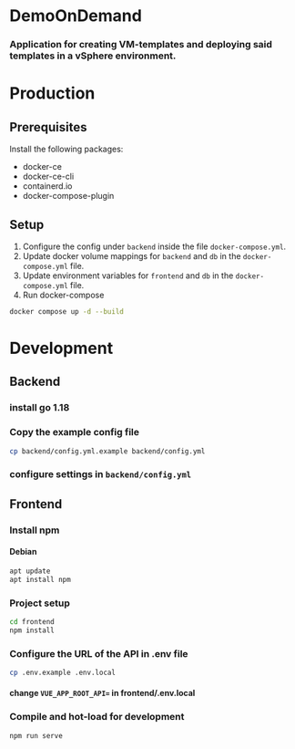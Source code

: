 # DemoOnDemand
### Application for creating VM-templates and deploying said templates in a vSphere environment.
# Production

## Prerequisites

Install the following packages:
- docker-ce
- docker-ce-cli
- containerd.io
- docker-compose-plugin

## Setup

1. Configure the config under `backend` inside the file `docker-compose.yml`.
2. Update docker volume mappings for `backend` and `db` in the `docker-compose.yml` file.
3. Update environment variables for `frontend` and `db` in the `docker-compose.yml` file.
4. Run docker-compose
```bash
docker compose up -d --build
```

# Development
## Backend

### install go 1.18

### Copy the example config file
```bash
cp backend/config.yml.example backend/config.yml
```
### configure settings in `backend/config.yml`

## Frontend

### Install npm
#### Debian
```bash
apt update
apt install npm
```
### Project setup
```bash
cd frontend
npm install
```
### Configure the URL of the API in .env file
```bash
cp .env.example .env.local
```
#### change `VUE_APP_ROOT_API=` in frontend/.env.local
### Compile and hot-load for development
```bash
npm run serve
```
